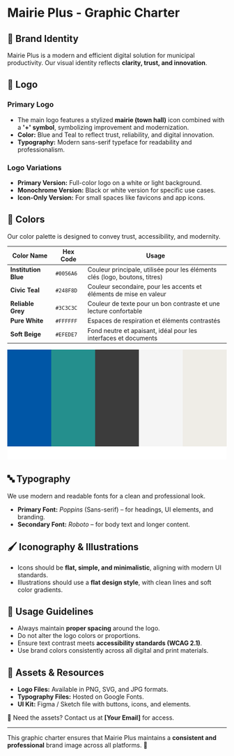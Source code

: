 # Mairie Plus - Graphic Charter

## 🎨 Brand Identity

Mairie Plus is a modern and efficient digital solution for municipal productivity. Our visual identity reflects **clarity, trust, and innovation**.

## 📌 Logo
### **Primary Logo**
- The main logo features a stylized **mairie (town hall)** icon combined with a **'+' symbol**, symbolizing improvement and modernization.
- **Color:** Blue and Teal to reflect trust, reliability, and digital innovation.
- **Typography:** Modern sans-serif typeface for readability and professionalism.

### **Logo Variations**
- **Primary Version:** Full-color logo on a white or light background.
- **Monochrome Version:** Black or white version for specific use cases.
- **Icon-Only Version:** For small spaces like favicons and app icons.

## 🎨 Colors
Our color palette is designed to convey trust, accessibility, and modernity.

| Color Name        | Hex Code  | Usage                                                                   |
| ----------------- | --------- | ----------------------------------------------------------------------- |
| **Institution Blue** | `#0056A6` | Couleur principale, utilisée pour les éléments clés (logo, boutons, titres) |
| **Civic Teal**      | `#248F8D` | Couleur secondaire, pour les accents et éléments de mise en valeur       |
| **Reliable Grey**   | `#3C3C3C` | Couleur de texte pour un bon contraste et une lecture confortable        |
| **Pure White**      | `#FFFFFF` | Espaces de respiration et éléments contrastés                            |
| **Soft Beige**      | `#EFEDE7` | Fond neutre et apaisant, idéal pour les interfaces et documents          |


![Palette](palette.svg)

## 🔤 Typography
We use modern and readable fonts for a clean and professional look.

- **Primary Font:** *Poppins* (Sans-serif) – for headings, UI elements, and branding.
- **Secondary Font:** *Roboto* – for body text and longer content.

## 🖌️ Iconography & Illustrations
- Icons should be **flat, simple, and minimalistic**, aligning with modern UI standards.
- Illustrations should use a **flat design style**, with clean lines and soft color gradients.

## 📣 Usage Guidelines
- Always maintain **proper spacing** around the logo.
- Do not alter the logo colors or proportions.
- Ensure text contrast meets **accessibility standards (WCAG 2.1)**.
- Use brand colors consistently across all digital and print materials.

## 📁 Assets & Resources
- **Logo Files:** Available in PNG, SVG, and JPG formats.
- **Typography Files:** Hosted on Google Fonts.
- **UI Kit:** Figma / Sketch file with buttons, icons, and elements.

📩 Need the assets? Contact us at **[Your Email]** for access.

---

This graphic charter ensures that Mairie Plus maintains a **consistent and professional** brand image across all platforms. 🚀
